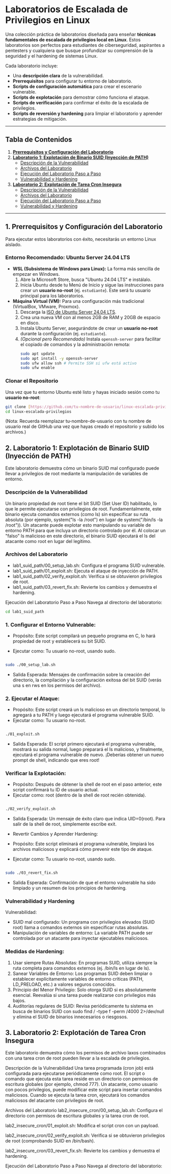 # Laboratorios de Escalada de Privilegios en Linux

Una colección práctica de laboratorios diseñada para enseñar **técnicas fundamentales de escalada de privilegios local en Linux**. Estos laboratorios son perfectos para estudiantes de ciberseguridad, aspirantes a pentesters y cualquiera que busque profundizar su comprensión de la seguridad y el hardening de sistemas Linux.

Cada laboratorio incluye:
* Una **descripción clara** de la vulnerabilidad.
* **Prerrequisitos** para configurar tu entorno de laboratorio.
* **Scripts de configuración automática** para crear el escenario vulnerable.
* **Scripts de explotación** para demostrar cómo funciona el ataque.
* **Scripts de verificación** para confirmar el éxito de la escalada de privilegios.
* **Scripts de reversión y hardening** para limpiar el laboratorio y aprender estrategias de mitigación.

---

## Tabla de Contenidos

1.  [**Prerrequisitos y Configuración del Laboratorio**](#1-prerrequisitos-y-configuración-del-laboratorio)
2.  [**Laboratorio 1: Explotación de Binario SUID (Inyección de PATH)**](#2-laboratorio-1-explotación-de-binario-suid-inyección-de-path)
    * [Descripción de la Vulnerabilidad](#descripción-de-la-vulnerabilidad-1)
    * [Archivos del Laboratorio](#archivos-del-laboratorio-1)
    * [Ejecución del Laboratorio Paso a Paso](#ejecución-del-laboratorio-paso-a-paso-1)
    * [Vulnerabilidad y Hardening](#vulnerabilidad-y-hardening-1)
3.  [**Laboratorio 2: Explotación de Tarea Cron Insegura**](#3-laboratorio-2-explotación-de-tarea-cron-insegura)
    * [Descripción de la Vulnerabilidad](#descripción-de-la-vulnerabilidad-2)
    * [Archivos del Laboratorio](#archivos-del-laboratorio-2)
    * [Ejecución del Laboratorio Paso a Paso](#ejecución-del-laboratorio-paso-a-paso-2)
    * [Vulnerabilidad y Hardening](#vulnerabilidad-y-hardening-2)

---

## 1. Prerrequisitos y Configuración del Laboratorio

Para ejecutar estos laboratorios con éxito, necesitarás un entorno Linux aislado.

### Entorno Recomendado: Ubuntu Server 24.04 LTS

* **WSL (Subsistema de Windows para Linux):** La forma más sencilla de empezar en Windows.
    1.  Abre la Microsoft Store, busca "Ubuntu 24.04 LTS" e instálalo.
    2.  Inicia Ubuntu desde tu Menú de Inicio y sigue las instrucciones para crear un **usuario no-root** (ej. `estudiante`). Este será tu usuario principal para los laboratorios.
* **Máquina Virtual (VM):** Para una configuración más tradicional (VirtualBox, VMware, Proxmox).
    1.  Descarga la [ISO de Ubuntu Server 24.04 LTS](https://ubuntu.com/download/server).
    2.  Crea una nueva VM con al menos 2GB de RAM y 20GB de espacio en disco.
    3.  Instala Ubuntu Server, asegurándote de crear un **usuario no-root** durante la configuración (ej. `estudiante`).
    4.  *(Opcional pero Recomendado)* Instala `openssh-server` para facilitar el copiado de comandos y la administración remota:
        ```bash
        sudo apt update
        sudo apt install -y openssh-server
        sudo ufw allow ssh # Permite SSH si ufw está activo
        sudo ufw enable
        ```

### Clonar el Repositorio

Una vez que tu entorno Ubuntu esté listo y hayas iniciado sesión como tu **usuario no-root**:

```bash
git clone [https://github.com/tu-nombre-de-usuario/linux-escalada-privilegios.git](https://github.com/tu-nombre-de-usuario/linux-escalada-privilegios.git)
cd linux-escalada-privilegios
```

(Nota: Recuerda reemplazar tu-nombre-de-usuario con tu nombre de usuario real de GitHub una vez que hayas creado el repositorio y subido los archivos.)

## 2. Laboratorio 1: Explotación de Binario SUID (Inyección de PATH)
Este laboratorio demuestra cómo un binario SUID mal configurado puede llevar a privilegios de root mediante la manipulación de variables de entorno.

### Descripción de la Vulnerabilidad
Un binario propiedad de root tiene el bit SUID (Set User ID) habilitado, lo que le permite ejecutarse con privilegios de root. Fundamentalmente, este binario ejecuta comandos externos (como ls) sin especificar su ruta absoluta (por ejemplo, system("ls -la /root") en lugar de system("/bin/ls -la /root")). Un atacante puede explotar esto manipulando su variable de entorno PATH para que incluya un directorio controlado por él. Al colocar un "falso" ls malicioso en este directorio, el binario SUID ejecutará el ls del atacante como root en lugar del legítimo.

### Archivos del Laboratorio
* lab1_suid_path/00_setup_lab.sh: Configura el programa SUID vulnerable.
* lab1_suid_path/01_exploit.sh: Ejecuta el ataque de inyección de PATH.
* lab1_suid_path/02_verify_exploit.sh: Verifica si se obtuvieron privilegios de root.
* lab1_suid_path/03_revert_fix.sh: Revierte los cambios y demuestra el hardening.

Ejecución del Laboratorio Paso a Paso
Navega al directorio del laboratorio:

```bash
cd lab1_suid_path
```

### 1. Configurar el Entorno Vulnerable:

 * Propósito: Este script compilará un pequeño programa en C, lo hará propiedad de root y establecerá su bit SUID.

 * Ejecutar como: Tu usuario no-root, usando sudo.

```bash

sudo ./00_setup_lab.sh
```

* Salida Esperada: Mensajes de confirmación sobre la creación del directorio, la compilación y la configuración exitosa del bit SUID (verás una s en rws en los permisos del archivo).

### 2. Ejecutar el Ataque:

 * Propósito: Este script creará un ls malicioso en un directorio temporal, lo agregará a tu PATH y luego ejecutará el programa vulnerable SUID.
 * Ejecutar como: Tu usuario no-root.

```Bash

./01_exploit.sh
```
* Salida Esperada: El script primero ejecutará el programa vulnerable, mostrará su salida normal, luego preparará el ls malicioso, y finalmente, ejecutará el programa vulnerable de nuevo. ¡Deberías obtener un nuevo prompt de shell, indicando que eres root!

### Verificar la Explotación:

* Propósito: Después de obtener la shell de root en el paso anterior, este script confirmará tu ID de usuario actual.
* Ejecutar como: root (dentro de la shell de root recién obtenida).

```Bash

./02_verify_exploit.sh
```
* Salida Esperada: Un mensaje de éxito claro que indica UID=0(root). Para salir de la shell de root, simplemente escribe exit.
* Revertir Cambios y Aprender Hardening:

* Propósito: Este script eliminará el programa vulnerable, limpiará los archivos maliciosos y explicará cómo prevenir este tipo de ataque.
* Ejecutar como: Tu usuario no-root, usando sudo.

```Bash

sudo ./03_revert_fix.sh
```
* Salida Esperada: Confirmación de que el entorno vulnerable ha sido limpiado y un resumen de los principios de hardening.

### Vulnerabilidad y Hardening
Vulnerabilidad:

* SUID mal configurado: Un programa con privilegios elevados (SUID root) llama a comandos externos sin especificar rutas absolutas.
* Manipulación de variables de entorno: La variable PATH puede ser controlada por un atacante para inyectar ejecutables maliciosos.

### Medidas de Hardening:

1. Usar siempre Rutas Absolutas: En programas SUID, utiliza siempre la ruta completa para comandos externos (ej. /bin/ls en lugar de ls).
2. Sanear Variables de Entorno: Los programas SUID deben limpiar o establecer explícitamente variables de entorno críticas (PATH, LD_PRELOAD, etc.) a valores seguros conocidos.
3. Principio del Menor Privilegio: Solo otorga SUID si es absolutamente esencial. Reevalúa si una tarea puede realizarse con privilegios más bajos.
4. Auditorías regulares de SUID: Revisa periódicamente tu sistema en busca de binarios SUID con sudo find / -type f -perm /4000 2>/dev/null y elimina el SUID de binarios innecesarios o riesgosos.

## 3. Laboratorio 2: Explotación de Tarea Cron Insegura
Este laboratorio demuestra cómo los permisos de archivo laxos combinados con una tarea cron de root pueden llevar a la escalada de privilegios.

Descripción de la Vulnerabilidad
Una tarea programada (cron job) está configurada para ejecutarse periódicamente como root. El script o comando que ejecuta esta tarea reside en un directorio con permisos de escritura globales (por ejemplo, chmod 777). Un atacante, como usuario con pocos privilegios, puede modificar este script para insertar comandos maliciosos. Cuando se ejecuta la tarea cron, ejecutará los comandos maliciosos del atacante con privilegios de root.

Archivos del Laboratorio
lab2_insecure_cron/00_setup_lab.sh: Configura el directorio con permisos de escritura globales y la tarea cron de root.

lab2_insecure_cron/01_exploit.sh: Modifica el script cron con un payload.

lab2_insecure_cron/02_verify_exploit.sh: Verifica si se obtuvieron privilegios de root (comprobando SUID en /bin/bash).

lab2_insecure_cron/03_revert_fix.sh: Revierte los cambios y demuestra el hardening.

Ejecución del Laboratorio Paso a Paso
Navega al directorio del laboratorio:
